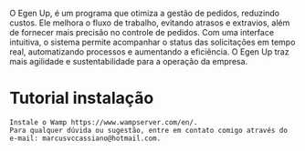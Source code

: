 O Egen Up, é um programa que otimiza a gestão de pedidos, reduzindo custos. Ele melhora o fluxo de trabalho, evitando atrasos e extravios, além de fornecer mais precisão no controle de pedidos. Com uma interface intuitiva, o sistema permite acompanhar o status das solicitações em tempo real, automatizando processos e aumentando a eficiência. O Egen Up traz mais agilidade e sustentabilidade para a operação da empresa.

# Tutorial instalação #
```
Instale o Wamp https://www.wampserver.com/en/.
Para qualquer dúvida ou sugestão, entre em contato comigo através do e-mail: marcusvccassiano@hotmail.com.
```
